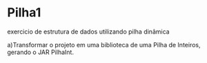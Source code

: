 # Pilha1
exercicio de estrutura de dados utilizando pilha dinâmica


a)Transformar o projeto em uma biblioteca de uma Pilha de Inteiros, gerando o JAR PilhaInt.
